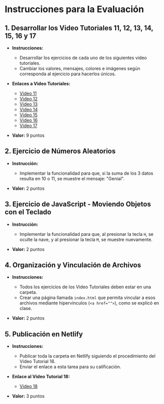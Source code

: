 # Instrucciones para la Evaluación

## 1. Desarrollar los Video Tutoriales 11, 12, 13, 14, 15, 16 y 17
   - **Instrucciones:**
      - Desarrollar los ejercicios de cada uno de los siguientes video tutoriales.
      - Cambiar los valores, mensajes, colores e imágenes según corresponda al ejercicio para hacerlos únicos.

   - **Enlaces a Video Tutoriales:**
      - [Video 11](https://www.youtube.com/watch?v=tYU-fdotZkE)
      - [Video 12](https://www.youtube.com/watch?v=9fZfUpwulYk&t=482s)
      - [Video 13](https://www.youtube.com/watch?v=vADuIBiES50)
      - [Video 14](https://www.youtube.com/watch?v=46vVaPo85ew)
      - [Video 15](https://www.youtube.com/watch?v=mYlhwhQ89y8)
      - [Video 16](https://www.youtube.com/watch?v=M0bZJr19pdo)
      - [Video 17](https://www.youtube.com/watch?v=xt-HJfeEuDk)

   - **Valor:** 9 puntos

## 2. Ejercicio de Números Aleatorios
   - **Instrucción:**
      - Implementar la funcionalidad para que, si la suma de los 3 datos resulta en 10 o 11, se muestre el mensaje: "Genial".

   - **Valor:** 2 puntos

## 3. Ejercicio de JavaScript - Moviendo Objetos con el Teclado
   - **Instrucción:**
      - Implementar la funcionalidad para que, al presionar la tecla `H`, se oculte la nave, y al presionar la tecla `M`, se muestre nuevamente.

   - **Valor:** 2 puntos

## 4. Organización y Vinculación de Archivos
   - **Instrucciones:**
      - Todos los ejercicios de los Video Tutoriales deben estar en una carpeta.
      - Crear una página llamada `index.html` que permita vincular a esos archivos mediante hipervínculos (`<a href="">`), como se explicó en clase.

   - **Valor:** 2 puntos

## 5. Publicación en Netlify
   - **Instrucciones:**
      - Publicar toda la carpeta en Netlify siguiendo el procedimiento del Video Tutorial 18.
      - Enviar el enlace a esta tarea para su calificación.

   - **Enlace al Video Tutorial 18:**
      - [Video 18](https://www.youtube.com/watch?v=2foAd02UoB0)

   - **Valor:** 3 puntos
